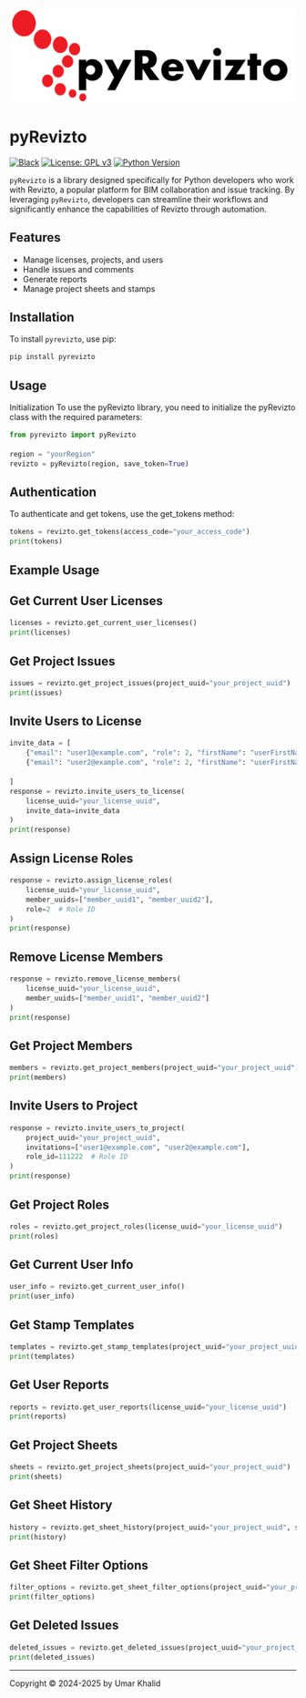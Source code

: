 ![alt text](https://github.com/umarkhalid007/pyRevizto/blob/main/pyRevizto.png?raw=true)
# pyRevizto

[![Black](https://img.shields.io/badge/code%20style-black-000000.svg)](https://github.com/psf/black)
[![License: GPL v3](https://img.shields.io/badge/License-GPLv3-blue.svg)](https://www.gnu.org/licenses/gpl-3.0)
[![Python Version](https://img.shields.io/badge/python-3.6%2B-blue.svg)](https://www.python.org/downloads/)

`pyRevizto` is a library designed specifically for Python developers who work with Revizto, a popular platform for BIM collaboration and issue tracking. By leveraging `pyRevizto`, developers can streamline their workflows and significantly enhance the capabilities of Revizto through automation.

## Features

- Manage licenses, projects, and users
- Handle issues and comments
- Generate reports
- Manage project sheets and stamps

## Installation

To install `pyrevizto`, use pip:

```sh
pip install pyrevizto
```

## Usage

Initialization
To use the pyRevizto library, you need to initialize the pyRevizto class with the required parameters:

```python
from pyrevizto import pyRevizto

region = "yourRegion"
revizto = pyRevizto(region, save_token=True)

```

## Authentication
To authenticate and get tokens, use the get_tokens method:

```python
tokens = revizto.get_tokens(access_code="your_access_code")
print(tokens)
```

## Example Usage

## Get Current User Licenses

```python
licenses = revizto.get_current_user_licenses()
print(licenses)
```

## Get Project Issues


```python
issues = revizto.get_project_issues(project_uuid="your_project_uuid")
print(issues)
```

## Invite Users to License

```python
invite_data = [
    {"email": "user1@example.com", "role": 2, "firstName": "userFirstName1", "lastName": "userLastName1", "company":"companyName"},
    {"email": "user2@example.com", "role": 2, "firstName": "userFirstName2", "lastName": "userLastName2", "company":"companyName"},

]
response = revizto.invite_users_to_license(
    license_uuid="your_license_uuid",
    invite_data=invite_data
)
print(response)
```

## Assign License Roles

```python
response = revizto.assign_license_roles(
    license_uuid="your_license_uuid",
    member_uuids=["member_uuid1", "member_uuid2"],
    role=2  # Role ID
)
print(response)
```

## Remove License Members

```python
response = revizto.remove_license_members(
    license_uuid="your_license_uuid",
    member_uuids=["member_uuid1", "member_uuid2"]
)
print(response)
```

## Get Project Members

```python
members = revizto.get_project_members(project_uuid="your_project_uuid")
print(members)
```

## Invite Users to Project


```python
response = revizto.invite_users_to_project(
    project_uuid="your_project_uuid",
    invitations=["user1@example.com", "user2@example.com"],
    role_id=111222  # Role ID
)
print(response)
```

## Get Project Roles

```python
roles = revizto.get_project_roles(license_uuid="your_license_uuid")
print(roles)
```

## Get Current User Info

```python
user_info = revizto.get_current_user_info()
print(user_info)
```

## Get Stamp Templates

```python
templates = revizto.get_stamp_templates(project_uuid="your_project_uuid")
print(templates)
```

## Get User Reports

```python
reports = revizto.get_user_reports(license_uuid="your_license_uuid")
print(reports)
```

## Get Project Sheets

```python
sheets = revizto.get_project_sheets(project_uuid="your_project_uuid")
print(sheets)
```

## Get Sheet History

```python
history = revizto.get_sheet_history(project_uuid="your_project_uuid", sheet_uuid="your_sheet_uuid")
print(history)
```

## Get Sheet Filter Options

```python
filter_options = revizto.get_sheet_filter_options(project_uuid="your_project_uuid")
print(filter_options)
```

## Get Deleted Issues

```python
deleted_issues = revizto.get_deleted_issues(project_uuid="your_project_uuid")
print(deleted_issues)
```

---
Copyright © 2024-2025 by Umar Khalid
